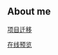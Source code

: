 ## About me

[项目迁移](https://gitee.com/modify_lzq/web-vite-vue3)

[在线预览](https://lizuoqun.github.io/My-Project/exam/00023.html)
